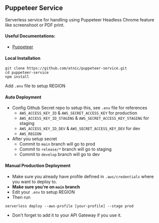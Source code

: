 ## Puppeteer Service

Serverless service for handling using Puppeteer Headless Chrome feature like screenshoot or PDF print.

#### Useful Documentations:
- [Puppeteer](https://pptr.dev/)

#### Local Installation

```
git clone https://github.com/atnic/puppeteer-service.git
cd puppeteer-service
npm install
```

Add `.env` file to setup REGION

#### Auto Deployment

- Config Github Secret repo to setup this, see `.env` file for references
    - `AWS_ACCESS_KEY_ID` & `AWS_SECRET_ACCESS_KEY` for production
    - `AWS_ACCESS_KEY_ID_STAGING` & `AWS_SECRET_ACCESS_KEY_STAGING` for staging
    - `AWS_ACCESS_KEY_ID_DEV` & `AWS_SECRET_ACCESS_KEY_DEV` for dev
    - `AWS_REGION`
- After you setup secret
    - Commit to `main` branch will go to prod
    - Commit to `release/*` branch will go to staging
    - Commit to `develop` branch will go to dev

#### Manual Production Deployment

- Make sure you already have profile defined in `.aws/credentials` where you want to deploy to.
- **Make sure you're on `main` branch**
- Edit your `.env` to setup REGION
- Then run
```
serverless deploy --aws-profile [your-profile] --stage prod
```
- Don't forget to add it to your API Gateway if you use it.
